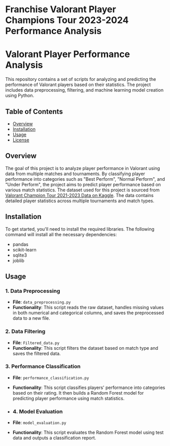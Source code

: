 # Franchise Valorant Player Champions Tour 2023-2024 Performance Analysis

# Valorant Player Performance Analysis

This repository contains a set of scripts for analyzing and predicting the performance of Valorant players based on their statistics. The project includes data preprocessing, filtering, and machine learning model creation using Python.

## Table of Contents

- [Overview](#overview)
- [Installation](#installation)
- [Usage](#usage)
- [License](#license)

## Overview

The goal of this project is to analyze player performance in Valorant using data from multiple matches and tournaments. By classifying player performance into categories such as "Best Perform", "Normal Perform", and "Under Perform", the project aims to predict player performance based on various match statistics. The dataset used for this project is sourced from [Valorant Champion Tour 2021-2023 Data on Kaggle](https://www.kaggle.com/datasets/ryanluong1/valorant-champion-tour-2021-2023-data). The data contains detailed player statistics across multiple tournaments and match types.


## Installation

To get started, you'll need to install the required libraries. The following command will install all the necessary dependencies:
- pandas
- scikit-learn
- sqlite3
- joblib

## Usage

### 1. **Data Preprocessing**

- **File**: `data_preprocessing.py`
- **Functionality**: This script reads the raw dataset, handles missing values in both numerical and categorical columns, and saves the preprocessed data to a new file.

### 2. **Data Filtering**

- **File**: `Filtered_data.py`
- **Functionality**: This script filters the dataset based on match type and saves the filtered data.

### 3. **Performance Classification**

- **File**: `performance_classification.py`
- **Functionality**: This script classifies players' performance into categories based on their rating. It then builds a Random Forest model for predicting player performance using match statistics.

- ### 4. **Model Evaluation**

- **File**: `model_evaluation.py`
- **Functionality**: This script evaluates the Random Forest model using test data and outputs a classification report.
